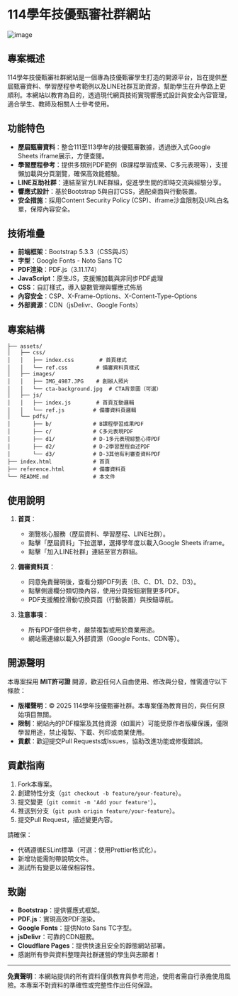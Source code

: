 # 114學年技優甄審社群網站

![image](https://github.com/user-attachments/assets/758d8777-664d-4948-8752-858746c560a9)

## 專案概述

114學年技優甄審社群網站是一個專為技優甄審學生打造的開源平台，旨在提供歷屆甄審資料、學習歷程參考範例以及LINE社群互助資源，幫助學生在升學路上更順利。本網站以教育為目的，透過現代網頁技術實現響應式設計與安全內容管理，適合學生、教師及相關人士參考使用。

## 功能特色

- **歷屆甄審資料**：整合111至113學年的技優甄審數據，透過嵌入式Google Sheets iframe展示，方便查閱。
- **學習歷程參考**：提供多類別PDF範例（B課程學習成果、C多元表現等），支援懶加載與分頁瀏覽，確保高效能體驗。
- **LINE互助社群**：連結至官方LINE群組，促進學生間的即時交流與經驗分享。
- **響應式設計**：基於Bootstrap 5與自訂CSS，適配桌面與行動裝置。
- **安全措施**：採用Content Security Policy (CSP)、iframe沙盒限制及URL白名單，保障內容安全。

## 技術堆疊

- **前端框架**：Bootstrap 5.3.3（CSS與JS）
- **字型**：Google Fonts - Noto Sans TC
- **PDF渲染**：PDF.js（3.11.174）
- **JavaScript**：原生JS，支援懶加載與非同步PDF處理
- **CSS**：自訂樣式，導入變數管理與響應式佈局
- **內容安全**：CSP、X-Frame-Options、X-Content-Type-Options
- **外部資源**：CDN（jsDelivr、Google Fonts）

## 專案結構

```
├── assets/
│   ├── css/
│   │   ├── index.css        # 首頁樣式
│   │   └── ref.css         # 備審資料頁樣式
│   ├── images/
│   │   ├── IMG_4987.JPG    # 創辦人照片
│   │   └── cta-background.jpg  # CTA背景圖（可選）
│   ├── js/
│   │   ├── index.js        # 首頁互動邏輯
│   │   └── ref.js         # 備審資料頁邏輯
│   └── pdfs/
│       ├── b/             # B課程學習成果PDF
│       ├── c/             # C多元表現PDF
│       ├── d1/            # D-1多元表現綜整心得PDF
│       ├── d2/            # D-2學習歷程自述PDF
│       └── d3/            # D-3其他有利審查資料PDF
├── index.html             # 首頁
├── reference.html         # 備審資料頁
└── README.md              # 本文件
```


## 使用說明

1. **首頁**：
   - 瀏覽核心服務（歷屆資料、學習歷程、LINE社群）。
   - 點擊「歷屆資料」下拉選單，選擇學年度以載入Google Sheets iframe。
   - 點擊「加入LINE社群」連結至官方群組。

2. **備審資料頁**：
   - 同意免責聲明後，查看分類PDF列表（B、C、D1、D2、D3）。
   - 點擊側邊欄分類切換內容，使用分頁按鈕瀏覽更多PDF。
   - PDF支援觸控滑動切換頁面（行動裝置）與按鈕導航。

3. **注意事項**：
   - 所有PDF僅供參考，嚴禁複製或用於商業用途。
   - 網站需連線以載入外部資源（Google Fonts、CDN等）。

## 開源聲明

本專案採用 **MIT許可證** 開源，歡迎任何人自由使用、修改與分發，惟需遵守以下條款：

- **版權聲明**：© 2025 114學年技優甄審社群。本專案僅為教育目的，與任何原始項目無關。
- **限制**：網站內的PDF檔案及其他資源（如圖片）可能受原作者版權保護，僅限學習用途，禁止複製、下載、列印或商業使用。
- **貢獻**：歡迎提交Pull Requests或Issues，協助改進功能或修復錯誤。

## 貢獻指南

1. Fork本專案。
2. 創建特性分支（`git checkout -b feature/your-feature`）。
3. 提交變更（`git commit -m 'Add your feature'`）。
4. 推送到分支（`git push origin feature/your-feature`）。
5. 提交Pull Request，描述變更內容。

請確保：
- 代碼遵循ESLint標準（可選：使用Prettier格式化）。
- 新增功能需附帶說明文件。
- 測試所有變更以確保相容性。

## 致謝

- **Bootstrap**：提供響應式框架。
- **PDF.js**：實現高效PDF渲染。
- **Google Fonts**：提供Noto Sans TC字型。
- **jsDelivr**：可靠的CDN服務。
- **Cloudflare Pages**：提供快速且安全的靜態網站部署。
- 感謝所有參與資料整理與社群運營的學生與志願者！

---

**免責聲明**：本網站提供的所有資料僅供教育與參考用途，使用者需自行承擔使用風險。本專案不對資料的準確性或完整性作出任何保證。
